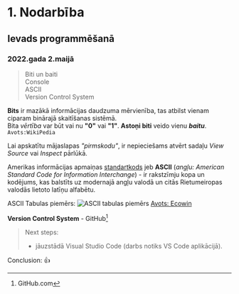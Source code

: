 # 1. Nodarbība
## Ievads programmēšanā  
### 2022.gada 2.maijā    
> Biti un baiti  
> Console     
> ASCII  
> Version Control System  

**Bits** ir mazākā informācijas daudzuma mērvienība, tas atbilst vienam ciparam binārajā skaitīšanas sistēmā.   
Bita *vērtība* var būt vai nu **"0"** vai **"1"**. **Astoņi biti** veido vienu **_baitu_**. `Avots:WikiPedia`  

Lai apskatītu mājaslapas *"pirmskodu"*, ir nepieciešams atvērt sadaļu *View Source* vai *Inspect* pārlūkā.  

Amerikas informācijas apmaiņas [standartkods](https://lv.wikipedia.org/wiki/ASCII) jeb **ASCII** (*angļu: American Standard Code for Information Interchange*) - ir rakstzīmju kopa un kodējums, kas balstīts uz modernajā angļu valodā un citās Rietumeiropas valodās lietoto latīņu alfabētu.   

ASCII Tabulas piemērs:
![ASCII tabulas piemērs](https://www.ecowin.org/aulas/resources/tables/asciitable.jpg)
[Avots: Ecowin](https://www.ecowin.org/aulas/resources/tables/asciitable.jpg)  

**Version Control System** - GitHub[^1]
[^1]:GitHub.com  
> Next steps:  
> * jāuzstādā Visual Studio Code (darbs notiks VS Code aplikācijā).  

Conclusion: :+1:  
